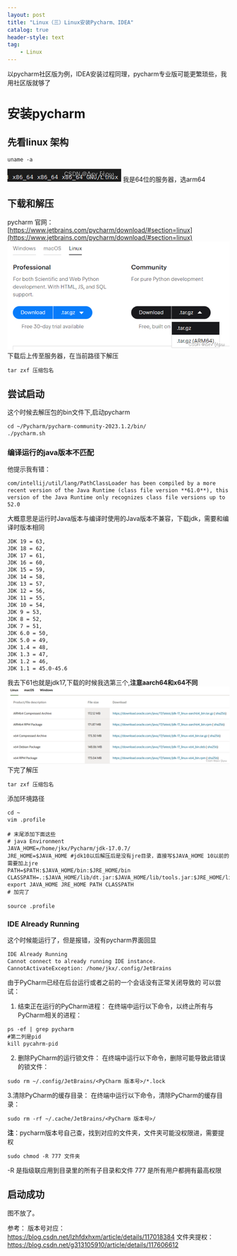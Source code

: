 ```yaml
---
layout: post
title: "Linux（三）Linux安装Pycharm、IDEA"
catalog: true
header-style: text
tag: 
    - Linux
---
```


以pycharm社区版为例，IDEA安装过程同理，pycharm专业版可能更繁琐些，我用社区版就够了
# 安装pycharm

## 先看linux 架构
```linux
uname -a
```
![在这里插入图片描述](/img/Linux安装Pycharm/系统型号.png)
我是64位的服务器，选arm64
## 下载和解压
pycharm 官网：[https://www.jetbrains.com/pycharm/download/#section=linux](https://www.jetbrains.com/pycharm/download/#section=linux)
![在这里插入图片描述](/img/Linux安装Pycharm/官网.png)
下载后上传至服务器，在当前路径下解压
```linux
tar zxf 压缩包名
```
## 尝试启动
这个时候去解压包的bin文件下,启动pycharm
```linux
cd ~/Pycharm/pycharm-community-2023.1.2/bin/
./pycharm.sh
```

### 编译运行的java版本不匹配
他提示我有错：
```
com/intellij/util/lang/PathClassLoader has been compiled by a more recent version of the Java Runtime (class file version **61.0**), this version of the Java Runtime only recognizes class file versions up to 52.0
```
大概意思是运行时Java版本与编译时使用的Java版本不兼容，下载jdk，需要和编译时版本相同
```
JDK 19 = 63,
JDK 18 = 62,
JDK 17 = 61,
JDK 16 = 60,
JDK 15 = 59,
JDK 14 = 58,
JDK 13 = 57,
JDK 12 = 56,
JDK 11 = 55,
JDK 10 = 54,
JDK 9 = 53,
JDK 8 = 52,
JDK 7 = 51,
JDK 6.0 = 50,
JDK 5.0 = 49,
JDK 1.4 = 48,
JDK 1.3 = 47,
JDK 1.2 = 46,
JDK 1.1 = 45.0-45.6
```

我去下61也就是jdk17,下载的时候我选第三个,**注意aarch64和x64不同**
![在这里插入图片描述](/img/Linux安装Pycharm/安装包版本.png)
下完了解压
```linux
tar zxf 压缩包名
```
添加环境路径
```linux
cd ~
vim .profile

# 末尾添加下面这些
# java Environment
JAVA_HOME=/home/jkx/Pycharm/jdk-17.0.7/
JRE_HOME=$JAVA_HOME #jdk10以后解压后是没有jre目录，直接写$JAVA_HOME 10以前的需要加上jre
PATH=$PATH:$JAVA_HOME/bin:$JRE_HOME/bin
CLASSPATH=.:$JAVA_HOME/lib/dt.jar:$JAVA_HOME/lib/tools.jar:$JRE_HOME/lib
export JAVA_HOME JRE_HOME PATH CLASSPATH
# 加完了

source .profile
```

### IDE Already Running
这个时候能运行了，但是报错，没有pycharm界面回显
```
IDE Already Running
Cannot connect to already running IDE instance.
CannotActivateException: /home/jkx/.config/JetBrains
```
由于PyCharm已经在后台运行或者之前的一个会话没有正常关闭导致的
可以尝试：

1. 结束正在运行的PyCharm进程：
在终端中运行以下命令，以终止所有与PyCharm相关的进程：
```linux
ps -ef | grep pycharm
#第二列是pid
kill pycahrm-pid
```
2. 删除PyCharm的运行锁文件：
在终端中运行以下命令，删除可能导致此错误的锁文件：
```linux
sudo rm ~/.config/JetBrains/<PyCharm 版本号>/*.lock
```
3.清除PyCharm的缓存目录：
在终端中运行以下命令，清除PyCharm的缓存目录：
```linux
sudo rm -rf ~/.cache/JetBrains/<PyCharm 版本号>/
```

**注**：pycharm版本号自己查，找到对应的文件夹，文件夹可能没权限进，需要提权
```linux
sudo chmod -R 777 文件夹
```
-R 是指级联应用到目录里的所有子目录和文件
777 是所有用户都拥有最高权限
## 启动成功
图不放了。

参考：
版本号对应：https://blog.csdn.net/lzhfdxhxm/article/details/117018384
文件夹提权：https://blog.csdn.net/g313105910/article/details/117606612




